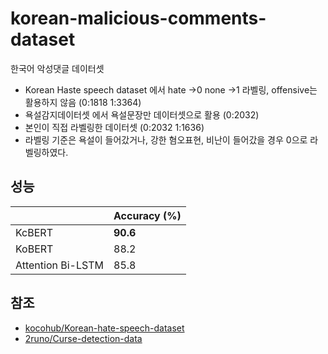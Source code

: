 ﻿# korean-malicious-comments-dataset
 한국어 악성댓글 데이터셋

 - Korean Haste speech dataset 에서 hate ->0 none ->1 라벨링, offensive는 활용하지 않음 (0:1818  1:3364)
 - 욕설감지데이터셋 에서 욕설문장만 데이터셋으로 활용 (0:2032)
 - 본인이 직접 라벨링한 데이터셋 (0:2032 1:1636)
  - 라벨링 기준은 욕설이 들어갔거나, 강한 혐오표현, 비난이 들어갔을 경우 0으로 라벨링하였다.


## 성능

|                     | Accuracy (%) |
| ----------------- | ------------ |
| KcBERT            | **90.6**    |
| KoBERT            | 88.2        |
| Attention Bi-LSTM | 85.8      |

## 참조
- [kocohub/Korean-hate-speech-dataset](https://github.com/kocohub/korean-hate-speech)
- [2runo/Curse-detection-data](https://github.com/2runo/Curse-detection-data)